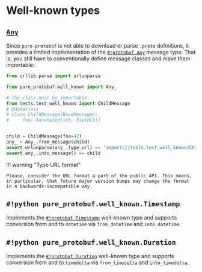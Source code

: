 # Well-known types

## [`Any`](https://developers.google.com/protocol-buffers/docs/proto3#any)

Since `pure-protobuf` is not able to download or parse `.proto` definitions, it provides a limited implementation of the [`#!protobuf Any`](https://developers.google.com/protocol-buffers/docs/proto3#any) message type. That is, you still have to conventionally define message classes and make them importable:

```python title="test_any.py"
from urllib.parse import urlunparse

from pure_protobuf.well_known import Any_

# The class must be importable:
from tests.test_well_known import ChildMessage
# @dataclass
# class ChildMessage(BaseMessage):
#     foo: Annotated[int, Field(1)]


child = ChildMessage(foo=42)
any_ = Any_.from_message(child)
assert urlunparse(any_.type_url) == "import://tests.test_well_known/ChildMessage"
assert any_.into_message() == child
```

!!! warning "Type URL format"

    Please, consider the URL format a part of the public API. This means, in particular, that future major version bumps may change the format in a backwards-incompatible way.

## `#!python pure_protobuf.well_known.Timestamp`

Implements the [`#!protobuf Timestamp`](https://developers.google.com/protocol-buffers/docs/reference/google.protobuf#timestamp) well-known type and supports conversion from and to `datetime` via `from_datetime` and `into_datetime`.

## `#!python pure_protobuf.well_known.Duration`

Implements the [`#!protobuf Duration`](https://developers.google.com/protocol-buffers/docs/reference/google.protobuf#duration) well-known type and supports conversion from and to `timedelta` via `from_timedelta` and `into_timedelta`.
